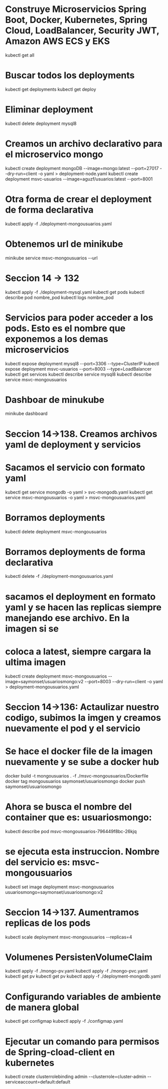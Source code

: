 # Construye Microservicios Spring Boot, Docker, Kubernetes, Spring Cloud, LoadBalancer, Security JWT, Amazon AWS ECS y EKS
kubectl get all
# Buscar todos los deployments
 kubectl get deployments
 kubectl get deploy
 
# Eliminar deployment
kubectl delete deployment mysql8

# Creamos un archivo declarativo para el microservico mongo
kubectl create deployment mongoDB --image=mongo:latest --port=27017 --dry-run=client -o yaml > deployment-node.yaml
kubectl create deployment msvc-usuarios --image=aguzf/usuarios:latest --port=8001

# Otra forma de crear el deployment de forma declarativa
kubectl apply -f ./deployment-mongousuarios.yaml

# Obtenemos url de minikube
minikube service msvc-mongousuarios --url

# Seccion 14 -> 132
kubectl apply -f ./deployment-mysql.yaml
kubectl get pods
kubectl describe pod nombre_pod
kubectl logs nombre_pod

# Servicios para poder acceder a los pods. Esto es el nombre que exponemos a los demas microservicios
kubectl expose deployment mysql8 --port=3306 --type=ClusterIP
kubectl expose deployment msvc-usuarios --port=8003 --type=LoadBalancer 
kubectl get services
kubectl describe service mysql8
kubectl describe service msvc-mongousuarios

# Dashboar de minukube
  minikube dashboard


# Seccion 14->138. Creamos archivos yaml de deployment y servicios
# Sacamos el servicio con formato yaml
kubectl get service mongodb -o yaml > svc-mongodb.yaml
kubectl get service msvc-mongousuarios -o yaml > msvc-mongousuarios.yaml

# Borramos deployments
kubectl delete deployment msvc-mongousuarios

# Borramos deployments de forma declarativa
kubectl delete -f ./deployment-mongousuarios.yaml


# sacamos el deployment en formato yaml y se hacen las replicas siempre manejando ese archivo. En la imagen si se 
# coloca a latest, siempre cargara la ultima imagen
kubectl create deployment msvc-mongousuarios --image=saymonset/usuariosmongo:v2 --port=8003 --dry-run=client -o yaml > deployment-mongousuarios.yaml

# Seccion 14->136: Actaulizar nuestro codigo, subimos la imgen y creamos nuevamente el pod y el servicio
# Se hace el docker file de la imagen nuevamente y se sube a docker hub
docker build -t mongousuarios . -f ./msvc-mongousuarios/Dockerfile
docker tag mongousuarios saymonset/usuariosmongo
docker push saymonset/usuariosmongo
# Ahora se busca el nombre del container que es: usuariosmongo:
kubectl describe pod msvc-mongousuarios-796449f8bc-26kjq

# se ejecuta esta instruccion. Nombre del servicio es:  msvc-mongousuarios
kubectl set image deployment msvc-mongousuarios usuariosmongo=saymonset/usuariosmongo:v2

# Seccion 14->137. Aumentramos replicas de los pods
kubectl scale deployment msvc-mongousuarios --replicas=4

# Volumenes PersistenVolumeClaim
   kubectl apply -f ./mongo-pv.yaml
   kubectl apply -f ./mongo-pvc.yaml
   kubectl get pv
   kubectl get pv
   kubectl apply -f ./deployment-mongodb.yaml 
# Configurando variables de ambiente de manera global
kubectl get configmap
kubectl apply -f ./configmap.yaml


# Ejecutar un comando para permisos de  Spring-cload-client en kubernetes 
kubectl create clusterrolebinding admin --clusterrole=cluster-admin --serviceaccount=default:default
